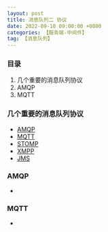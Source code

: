 ```yaml
---
layout: post
title: 消息队列二 协议
date: 2022-09-10 09:00:00 +0800
categories: 【服务端-中间件】
tag: 【消息队列】
---
```


### 目录
1. 几个重要的消息队列协议
2. AMQP
3. MQTT

### 几个重要的消息队列协议

- [AMQP](https://www.amqp.org/)
- [MQTT](https://mqtt.org/)
- [STOMP](https://stomp.github.io/stomp-specification-1.2.html)
- [XMPP](https://xmpp.org/)
- [JMS](https://www.oracle.com/technical-resources/articles/java/intro-java-message-service.html)

### AMQP
- 

### MQTT
- 